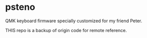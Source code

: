 # psteno
QMK keyboard firmware specially customized for my friend Peter.

THIS repo is a backup of origin code for remote reference.


